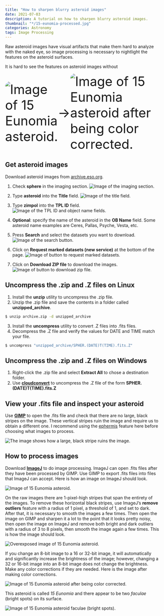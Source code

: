 ```yaml
---
title: "How to sharpen blurry asteroid images"
date: 2021-07-03
description: A tutorial on how to sharpen blurry asteroid images.
thumbnail: "*/15-eunomia-processed.jpg"
categories: Astronomy
tags: Image Processing
---
```


Raw asteroid images have visual artifacts that make them hard to analyze with
the naked eye, so image processing is necessary to nightlight the features
on the asteroid surfaces.

It is hard to see the features on asteroid images without

<link rel="stylesheet" href="./css/class-centered-image.css">
<div style="display: flex; border-radius: 15px; align-items: center; font-size: 3em;">
  <img class="centered-image" style="border-radius: inherit;" src="./images/15-eunomia.png" alt="Image of 15 Eunomia asteroid.">
  &rarr;
  <img class="centered-image" style="border-radius: inherit;" src="./images/15-eunomia-processed.jpg" alt="Image of 15 Eunomia asteroid after being color corrected.">
</div>

## Get asteroid images

Download asteroid images from
[archive.eso.org](https://archive.eso.org/eso/eso_archive_main.html).

1. Check **sphere** in the imaging section.
   <img class="centered-image" src="./images/imaging-section.png" alt="Image of the imaging section.">

2. Type **asteroid** into the **Title** field.
   <img class="centered-image" src="./images/title-field.png" alt="Image of the title field.">

3. Type **zimpol** into the **TPL ID** field.
   <img class="centered-image" src="./images/tpl-id-and-object-name.png" alt="Image of the TPL ID and object name fields.">

4. **Optional**: specify the name of the asteroid in the **OB Name** field. Some
   asteroid name examples are Ceres, Pallas, Psyche, Vesta, etc.

5. Press **Search** and select the datasets you want to download.
   <img class="centered-image" src="./images/search-button.png" alt="Image of the search button.">

6. Click on **Request marked datasets (new service)** at the bottom of the page.
   <img class="centered-image" src="./images/request-marked-datasets.png" alt="Image of button to request marked datasets.">

7. Click on **Download ZIP file** to download the images.
   <img class="centered-image" src="./images/download-zip.png" alt="Image of button to download zip file.">

## Uncompress the .zip and .Z files on Linux

1. Install the **unzip** utility to uncompress the .zip file.
2. Unzip the .zip file and save the contents in a folder called
   **unzipped_archive**.

```bash
$ unzip archive.zip -d unzipped_archive
```

3. Install the **uncompress** utility to convert .Z files into .fits files.
4. Decompress the .Z file and verify the values for DATE and TIME match your
   file.

```bash
$ uncompress "unzipped_archive/SPHER.(DATE)T(TIME).fits.Z"
```

## Uncompress the .zip and .Z files on Windows

1. Right-click the .zip file and select **Extract All** to chose a destination
   folder.
2. Use **[cloudconvert](https://cloudconvert.com)** to uncompress the .Z file of
   the form **SPHER.(DATE)T(TIME).fits.Z**

## View your .fits file and inspect your asteroid

Use **[GIMP](https://www.gimp.org/downloads/)** to open the .fits file and check
that there are no large, black stripes on the image. These vertical stripes ruin
the image and require us to obtain a different one. I recommend using the
[ephermis](https://ssd.jpl.nasa.gov/horizons.cgi?find_body=1&body_group=sb&sstr=1)
feature here before choosing what images to process.

<img class="centered-image" src="./images/large-black-stripe.png" alt="The image shows how a large, black stripe ruins the image.">

## How to process images

Download **[ImageJ](https://imagej.nih.gov/ij/)** to do image processing. ImageJ
can open .fits files after they have been processed by GIMP. Use GIMP to export
.fits files into files that ImageJ can accept. Here is how an image on ImageJ
should look.

<img class="centered-image" src="./images/15-eunomia.png" alt="Image of 15 Eunomia asteroid.">

On the raw images there are 1-pixel-high stripes that span the entirety of the
images. To remove these horizontal black stripes, use ImageJ’s **remove
outliers** feature with a radius of 1 pixel, a threshold of 1, and set to dark.
After that, it is necessary to smooth the images a few times. Then open the
image on GIMP and sharpen it a lot to the point that it looks pretty noisy, then
open the image on ImageJ and remove both bright and dark outliers with a radius
of 3 to 8 pixels, then smooth the image again a few times. This is how the image
should look.

<img class="centered-image" src="./images/15-eunomia-overexposed.png" alt="Overexposed image of 15 Eunomia asteroid.">

If you change an 8-bit image to a 16 or 32-bit image, it will automatically and
significantly increase the brightness of the image; however, changing a 32 or
16-bit image into an 8-bit image does not change the brightness. Make any color
corrections if they are needed. Here is the image after making color
corrections.

<img class="centered-image" src="./images/15-eunomia-processed.jpg" alt="Image of 15 Eunomia asteroid after being color corrected.">

This asteroid is called _15 Eunomia_ and there appear to be two _faculae_
(bright spots) on its surface.

<img class="centered-image" src="./images/15-eunomia-faculae.png" alt="Image of 15 Eunomia asteroid faculae (bright spots).">
